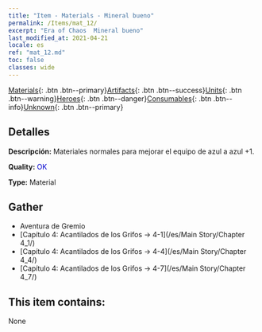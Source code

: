 ```yaml
---
title: "Item - Materials - Mineral bueno"
permalink: /Items/mat_12/
excerpt: "Era of Chaos  Mineral bueno"
last_modified_at: 2021-04-21
locale: es
ref: "mat_12.md"
toc: false
classes: wide
---
```

 [Materials](/es/Items/){: .btn .btn--primary}[Artifacts](/es/Items/Artifacts/){: .btn .btn--success}[Units](/es/Items/Units/){: .btn .btn--warning}[Heroes](/es/Items/Heroes/){: .btn .btn--danger}[Consumables](/es/Items/Consumables/){: .btn .btn--info}[Unknown](/es/Items/Unknown/){: .btn .btn--primary}

## Detalles
 **Descripción:** Materiales normales para mejorar el equipo de azul a azul +1.

 **Quality:** <span style="color: #0000CD">OK</span>

 **Type:** Material

## Gather

*    Aventura de Gremio 
*    [Capítulo 4: Acantilados de los Grifos -> 4-1](/es/Main Story/Chapter 4_1/) 
*    [Capítulo 4: Acantilados de los Grifos -> 4-4](/es/Main Story/Chapter 4_4/) 
*    [Capítulo 4: Acantilados de los Grifos -> 4-7](/es/Main Story/Chapter 4_7/) 

## This item contains:

  None

